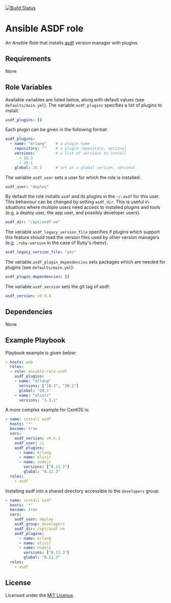 [![Build Status](https://travis-ci.org/cimon-io/ansible-role-asdf.svg?branch=master)](https://travis-ci.org/cimon-io/ansible-role-asdf)

# Ansible ASDF role

An Ansible Role that installs [asdf](https://github.com/asdf-vm/asdf.git) version manager with plugins.

## Requirements

None

## Role Variables

Available variables are listed below, along with default values (see `defaults/main.yml`). The variable `asdf_plugins` specifies a list of plugins to install:

```yaml
asdf_plugins: []
```

Each plugin can be given in the following format:

```yaml
asdf_plugins:
  - name: "erlang"    # a plugin name
    repository: ""    # a plugin repository, optional
    versions:         # a list of versions to install
      - 18.3
      - 20.1
    global: 20.1      # set as a global version, optional
```

The variable `asdf_user` sets a user for which the role is installed:

```yaml
asdf_user: "deploy"
```

By default the role installs `asdf` and its plugins in the `~/.asdf` for this
user. This behaviour can be changed by setting `asdf_dir`. This is useful in
situations where multiple users need access to installed plugins and tools (e.g.
a deploy user, the app user, and possibly developer users).

```yaml
asdf_dir: "/opt/asdf-vm"
```

The variable `asdf_legacy_version_file` specifies if plugins which support this feature should read the version files used by other version managers (e.g. `.ruby-version` in the case of Ruby's rbenv).

```yaml
asdf_legacy_version_file: "yes"
```

The variable `asdf_plugin_dependencies` sets packages which are needed for plugins (see `defaults/main.yml`):

```yaml
asdf_plugin_dependencies: []
```

The variable `asdf_version` sets the git tag of asdf:

```yaml
asdf_version: v0.9.0
```

## Dependencies

None

## Example Playbook

Playbook example is given below:

```yaml
- hosts: web
  roles:
  - role: ansible-role-asdf
    asdf_plugins:
    - name: "erlang"
      versions: ["18.3", "20.1"]
      global: "20.1"
    - name: "elixir"
      versions: "1.3.1"
```

A more complex example for CentOS is:

```yaml
- name: install asdf
  hosts: '*'
  become: true
  vars:
    asdf_version: v0.6.2
    asdf_user: ci
    asdf_plugins:
      - name: erlang
      - name: elixir
      - name: nodejs
        versions: ["8.11.3"]
        global: "8.11.3"
  roles:
    - asdf
```

Installing asdf into a shared directory accessible to the `developers` group:

```yaml
- name: install asdf
  hosts: '*'
  become: true
  vars:
    asdf_user: deploy
    asdf_group: developers
    asdf_dir: /opt/asdf-vm
    asdf_plugins:
      - name: erlang
      - name: elixir
      - name: nodejs
        versions: ["8.11.3"]
        global: "8.11.3"
  roles:
    - asdf
```

## License

Licensed under the [MIT License](https://opensource.org/licenses/MIT).
